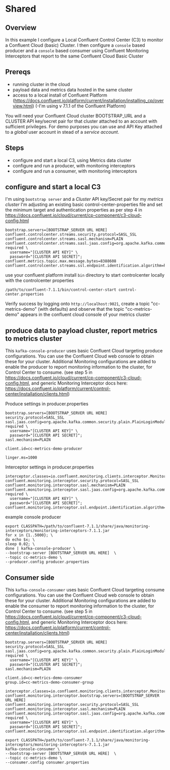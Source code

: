 # Shared
## Overview

In this example I configure a Local Confluent Control Center (C3) to monitor a Confluent Cloud (basic)
Cluster. I then configure a `console` based producer and a `console` based consumer using Confluent 
Monitoring Interceptors that report to the same Confluent Cloud Basic Cluster

## Prereqs
- running cluster in the cloud
- payload data and metrics data hosted in the same cluster
- access to a local install of Confluent Platform (https://docs.confluent.io/platform/current/installation/installing_cp/overview.html)
(-I'm using v 7.1.1 of the Confluent Platform)

You will need your Confluent Cloud cluster BOOTSTRAP_URL and a CLUSTER API key/secret pair for that cluster
attached to an account with sufficient privileges. For demo purposes you can use and API Key attached to 
 a _global_ user account in stead of a _service account_. 


## Steps

* configure and start a local C3, using Metrics data cluster
* configure and run a producer, with monitoring interceptors
* configure and run a consumer, with monitoring interceptors 


## configure and start a local C3
I'm using `bootstrap server` and a _Cluster_ API key/Secret pair for my *_metrics cluster_*
I'm adjusting an existing basic control-center-properties file and set the minimum target and authentication
properties as per step 4 in https://docs.confluent.io/cloud/current/cp-component/c3-cloud-config.html

```
bootstrap.servers=[BOOTSTRAP_SERVER URL HERE]
confluent.controlcenter.streams.security.protocol=SASL_SSL
confluent.controlcenter.streams.sasl.mechanism=PLAIN
confluent.controlcenter.streams.sasl.jaas.config=org.apache.kafka.common.security.plain.PlainLoginModule required \
  username="[CLUSTER API KEY]" \
  password="[CLUSTER API SECRET]";
confluent.metrics.topic.max.message.bytes=8388608
confluent.controlcenter.streams.ssl.endpoint.identification.algorithm=https
```

use your confluent platform install `bin` directory to start controlcenter locally with the controlcenter properties

```
/path/to/confluent-7.1.1/bin/control-center-start control-center.properties
```

Verify success by logging onto `http://localhost:9021`, create a topic "cc-metrics-demo" (with defaults) and observe that the 
topic "cc-metrics-demo" appears in the confluent cloud console of your metrics cluster


## produce data to payload cluster, report metrics to metrics cluster

This `kafka-console-producer` uses basic Confluent Cloud targeting produce configurations. You can use the
Confluent Cloud web console to obtain these for your cluster. Additional Monitoring configurations are added
to enable the producer to report monitoring information to the cluster, for Control Center to consume.
(see step 5 in https://docs.confluent.io/cloud/current/cp-component/c3-cloud-config.html, and generic
Monitoring Interceptor docs here: https://docs.confluent.io/platform/current/control-center/installation/clients.html)

Produce settings in producer.properties
```
bootstrap.servers=[BOOTSTRAP_SERVER URL HERE]
security.protocol=SASL_SSL
sasl.jaas.config=org.apache.kafka.common.security.plain.PlainLoginModule   required \
  username="[CLUSTER API KEY]" \
  password="[CLUSTER API SECRET]";
sasl.mechanism=PLAIN

client.id=cc-metrics-demo-producer

linger.ms=1000

```


Interceptor settings in producer.properties
```
interceptor.classes=io.confluent.monitoring.clients.interceptor.MonitoringProducerInterceptor
confluent.monitoring.interceptor.security.protocol=SASL_SSL
confluent.monitoring.interceptor.sasl.mechanism=PLAIN
confluent.monitoring.interceptor.sasl.jaas.config=org.apache.kafka.common.security.plain.PlainLoginModule required \
  username="[CLUSTER API KEY]" \
  password="[CLUSTER API SECRET]";
confluent.monitoring.interceptor.ssl.endpoint.identification.algorithm=https
```


example console producer
```
export CLASSPATH=/path/to/confluent-7.1.1/share/java/monitoring-interceptors/monitoring-interceptors-7.1.1.jar
for x in {1..5000}; \
do echo $x; \
sleep 0.02; \
done | kafka-console-producer \
--bootstrap-server [BOOTSTRAP_SERVER URL HERE]  \
--topic cc-metrics-demo \
--producer.config producer.properties
```

## Consumer side

This `kafka-console-consumer` uses basic Confluent Cloud targeting consume configurations. You can use the
Confluent Cloud web console to obtain these for your cluster. Additional Monitoring configurations are added
to enable the consumer to report monitoring information to the cluster, for Control Center to consume.
(see step 5 in https://docs.confluent.io/cloud/current/cp-component/c3-cloud-config.html, and generic
Monitoring Interceptor docs here: https://docs.confluent.io/platform/current/control-center/installation/clients.html)

```
bootstrap.servers=[BOOTSTRAP_SERVER URL HERE]
security.protocol=SASL_SSL
sasl.jaas.config=org.apache.kafka.common.security.plain.PlainLoginModule   required \
  username="[CLUSTER API KEY]" \
  password="[CLUSTER API SECRET]";
sasl.mechanism=PLAIN

client.id=cc-metrics-demo-consumer
group.id=cc-metrics-demo-consumer-group
```

```
interceptor.classes=io.confluent.monitoring.clients.interceptor.MonitoringConsumerInterceptor
confluent.monitoring.interceptor.bootstrap.servers=[BOOTSTRAP_SERVER URL HERE]
confluent.monitoring.interceptor.security.protocol=SASL_SSL
confluent.monitoring.interceptor.sasl.mechanism=PLAIN
confluent.monitoring.interceptor.sasl.jaas.config=org.apache.kafka.common.security.plain.PlainLoginModule required \
  username="[CLUSTER API KEY]" \
  password="[CLUSTER API SECRET]";
confluent.monitoring.interceptor.ssl.endpoint.identification.algorithm=https
```


```
export CLASSPATH=/path/to/confluent-7.1.1/share/java/monitoring-interceptors/monitoring-interceptors-7.1.1.jar
kafka-console-consumer \
--bootstrap-server [BOOTSTRAP_SERVER URL HERE]  \
--topic cc-metrics-demo \
--consumer.config consumer.properties
```


